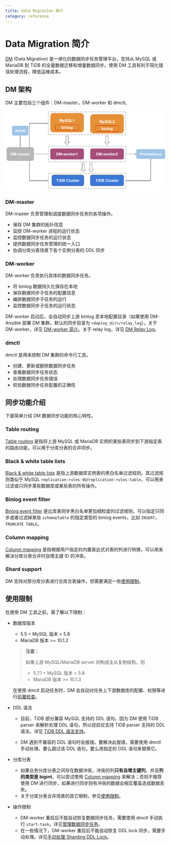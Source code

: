 ```yaml
---
title: Data Migration 简介
category: reference
---
```


# Data Migration 简介

[DM](https://github.com/pingcap/dm) (Data Migration) 是一体化的数据同步任务管理平台，支持从 MySQL 或 MariaDB 到 TiDB 的全量数据迁移和增量数据同步。使用 DM 工具有利于简化错误处理流程，降低运维成本。

## DM 架构

DM 主要包括三个组件：DM-master，DM-worker 和 dmctl。

![Data Migration architecture](/media/dm-architecture.png)

### DM-master

DM-master 负责管理和调度数据同步任务的各项操作。

- 保存 DM 集群的拓扑信息
- 监控 DM-worker 进程的运行状态
- 监控数据同步任务的运行状态
- 提供数据同步任务管理的统一入口
- 协调分库分表场景下各个实例分表的 DDL 同步

### DM-worker

DM-worker 负责执行具体的数据同步任务。

- 将 binlog 数据持久化保存在本地
- 保存数据同步子任务的配置信息
- 编排数据同步子任务的运行
- 监控数据同步子任务的运行状态

DM-worker 启动后，会自动同步上游 binlog 至本地配置目录（如果使用 DM-Ansible 部署 DM 集群，默认的同步目录为 `<deploy_dir>/relay_log`）。关于 DM-worker，详见 [DM-worker 简介](/reference/tools/data-migration/dm-worker-intro.md)。关于 relay log，详见 [DM Relay Log](/reference/tools/data-migration/relay-log.md)。

### dmctl

dmctl 是用来控制 DM 集群的命令行工具。

- 创建、更新或删除数据同步任务
- 查看数据同步任务状态
- 处理数据同步任务错误
- 校验数据同步任务配置的正确性

## 同步功能介绍

下面简单介绍 DM 数据同步功能的核心特性。

### Table routing

[Table routing](/reference/tools/data-migration/features/overview.md#table-routing) 是指将上游 MySQL 或 MariaDB 实例的某些表同步到下游指定表的路由功能，可以用于分库分表的合并同步。

### Black & white table lists

[Black & white table lists](/reference/tools/data-migration/features/overview.md#black-white-table-lists) 是指上游数据库实例表的黑白名单过滤规则。其过滤规则类似于 MySQL `replication-rules-db`/`replication-rules-table`，可以用来过滤或只同步某些数据库或某些表的所有操作。

### Binlog event filter

[Binlog event filter](/reference/tools/data-migration/features/overview.md#binlog-event-filter) 是比库表同步黑白名单更加细粒度的过滤规则，可以指定只同步或者过滤掉某些 `schema`/`table` 的指定类型的 binlog events，比如 `INSERT`，`TRUNCATE TABLE`。

### Column mapping

[Column mapping](/reference/tools/data-migration/features/overview.md#column-mapping) 是指根据用户指定的内置表达式对表的列进行转换，可以用来解决分库分表合并时自增主键 ID 的冲突。

### Shard support

DM 支持对原分库分表进行合库合表操作，但需要满足一些[使用限制](/reference/tools/data-migration/features/shard-merge.md#使用限制)。

## 使用限制

在使用 DM 工具之前，需了解以下限制：

+ 数据库版本

    - 5.5 < MySQL 版本 < 5.8
    - MariaDB 版本 >= 10.1.2
    
    > **注意：**
    >
    > 如果上游 MySQL/MariaDB server 间构成主从复制结构，则
    > 
    > - 5.7.1 < MySQL 版本 < 5.8
    > - MariaDB 版本 >= 10.1.3

    在使用 dmctl 启动任务时，DM 会自动对任务上下游数据库的配置、权限等进行[前置检查](/reference/tools/data-migration/precheck.md)。

+ DDL 语法

    - 目前，TiDB 部分兼容 MySQL 支持的 DDL 语句。因为 DM 使用 TiDB parser 来解析处理 DDL 语句，所以目前仅支持 TiDB parser 支持的 DDL 语法。详见 [TiDB DDL 语法支持](/reference/sql/statements/ddl.md)。

    - DM 遇到不兼容的 DDL 语句时会报错。要解决此报错，需要使用 dmctl 手动处理，要么跳过该 DDL 语句，要么用指定的 DDL 语句来替换它。

+ 分库分表

    - 如果业务分库分表之间存在数据冲突，冲突的列**只有自增主键列**，并且**列的类型是 bigint**，可以尝试使用 [Column mapping](/reference/tools/data-migration/features/overview.md#column-mapping) 来解决；否则不推荐使用 DM 进行同步，如果进行同步则有冲突的数据会相互覆盖造成数据丢失。
    - 关于分库分表合并场景的其它限制，参见[使用限制](/reference/tools/data-migration/features/shard-merge.md#使用限制)。

+ 操作限制

    - DM-worker 重启后不能自动恢复数据同步任务，需要使用 dmctl 手动执行 `start-task`。详见[管理数据同步任务](/reference/tools/data-migration/manage-tasks.md)。
    - 在一些情况下，DM-worker 重启后不能自动恢复 DDL lock 同步，需要手动处理。详见[手动处理 Sharding DDL Lock](/reference/tools/data-migration/features/manually-handling-sharding-ddl-locks.md)。

